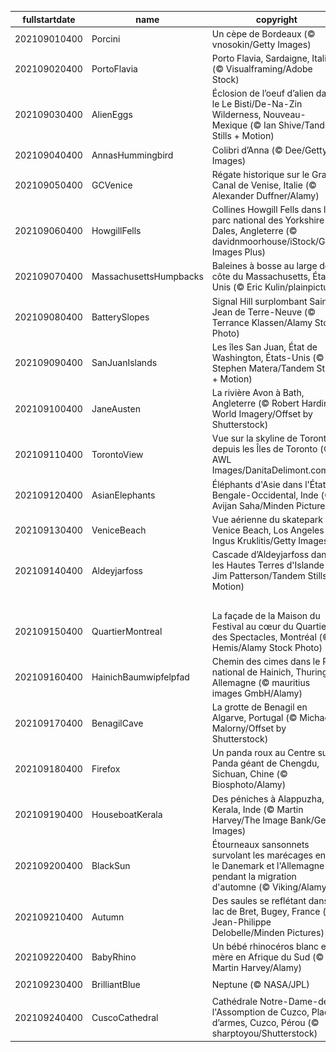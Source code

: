 |fullstartdate|name|copyright|title|image|
|--|--|--|--|--|
202109010400|Porcini|Un cèpe de Bordeaux (© vnosokin/Getty Images)||![](/fr-CA/2021/09/202109010400Porcini.jpg)|
202109020400|PortoFlavia|Porto Flavia, Sardaigne, Italie (© Visualframing/Adobe Stock)||![](/fr-CA/2021/09/202109020400PortoFlavia.jpg)|
202109030400|AlienEggs|Éclosion de l’oeuf d’alien dans le Le Bisti/De-Na-Zin Wilderness, Nouveau-Mexique (© Ian Shive/Tandem Stills + Motion)||![](/fr-CA/2021/09/202109030400AlienEggs.jpg)|
202109040400|AnnasHummingbird|Colibri d’Anna (© Dee/Getty Images)||![](/fr-CA/2021/09/202109040400AnnasHummingbird.jpg)|
202109050400|GCVenice|Régate historique sur le Grand Canal de Venise, Italie (© Alexander Duffner/Alamy)||![](/fr-CA/2021/09/202109050400GCVenice.jpg)|
202109060400|HowgillFells|Collines Howgill Fells dans le parc national des Yorkshire Dales, Angleterre (© davidnmoorhouse/iStock/Getty Images Plus)||![](/fr-CA/2021/09/202109060400HowgillFells.jpg)|
202109070400|MassachusettsHumpbacks|Baleines à bosse au large de la côte du Massachusetts, États-Unis (© Eric Kulin/plainpicture)||![](/fr-CA/2021/09/202109070400MassachusettsHumpbacks.jpg)|
202109080400|BatterySlopes|Signal Hill surplombant Saint-Jean de Terre-Neuve (© Terrance Klassen/Alamy Stock Photo)||![](/fr-CA/2021/09/202109080400BatterySlopes.jpg)|
202109090400|SanJuanIslands|Les îles San Juan, État de Washington, États-Unis (© Stephen Matera/Tandem Stills + Motion)||![](/fr-CA/2021/09/202109090400SanJuanIslands.jpg)|
202109100400|JaneAusten|La rivière Avon à Bath, Angleterre (© Robert Harding World Imagery/Offset by Shutterstock)||![](/fr-CA/2021/09/202109100400JaneAusten.jpg)|
202109110400|TorontoView|Vue sur la skyline de Toronto depuis les Îles de Toronto (© AWL Images/DanitaDelimont.com)||![](/fr-CA/2021/09/202109110400TorontoView.jpg)|
202109120400|AsianElephants|Éléphants d'Asie dans l'État du Bengale-Occidental, Inde (© Avijan Saha/Minden Pictures)||![](/fr-CA/2021/09/202109120400AsianElephants.jpg)|
202109130400|VeniceBeach|Vue aérienne du skatepark de Venice Beach, Los Angeles (© Ingus Kruklitis/Getty Images)||![](/fr-CA/2021/09/202109130400VeniceBeach.jpg)|
202109140400|Aldeyjarfoss|Cascade d’Aldeyjarfoss dans les Hautes Terres d'Islande (© Jim Patterson/Tandem Stills + Motion)||![](/fr-CA/2021/09/202109140400Aldeyjarfoss.jpg)|
||||![](/fr-CA/2021/09/.jpg)|
202109150400|QuartierMontreal|La façade de la Maison du Festival au cœur du Quartier des Spectacles, Montréal (© Hemis/Alamy Stock Photo)||![](/fr-CA/2021/09/202109150400QuartierMontreal.jpg)|
202109160400|HainichBaumwipfelpfad|Chemin des cimes dans le Parc national de Hainich, Thuringe, Allemagne (© mauritius images GmbH/Alamy)||![](/fr-CA/2021/09/202109160400HainichBaumwipfelpfad.jpg)|
202109170400|BenagilCave|La grotte de Benagil en Algarve, Portugal (© Michael Malorny/Offset by Shutterstock)||![](/fr-CA/2021/09/202109170400BenagilCave.jpg)|
202109180400|Firefox|Un panda roux au Centre sur le Panda géant de Chengdu, Sichuan, Chine (© Biosphoto/Alamy)||![](/fr-CA/2021/09/202109180400Firefox.jpg)|
202109190400|HouseboatKerala|Des péniches à Alappuzha, Kerala, Inde (© Martin Harvey/The Image Bank/Getty Images)||![](/fr-CA/2021/09/202109190400HouseboatKerala.jpg)|
202109200400|BlackSun|Étourneaux sansonnets survolant les marécages entre le Danemark et l'Allemagne pendant la migration d'automne (© Viking/Alamy)||![](/fr-CA/2021/09/202109200400BlackSun.jpg)|
202109210400|Autumn|Des saules se reflétant dans le lac de Bret, Bugey, France (© Jean-Philippe Delobelle/Minden Pictures)||![](/fr-CA/2021/09/202109210400Autumn.jpg)|
202109220400|BabyRhino|Un bébé rhinocéros blanc et sa mère en Afrique du Sud (© Martin Harvey/Alamy)||![](/fr-CA/2021/09/202109220400BabyRhino.jpg)|
202109230400|BrilliantBlue|Neptune (© NASA/JPL)||![](/fr-CA/2021/09/202109230400BrilliantBlue.jpg)|
202109240400|CuscoCathedral|Cathédrale Notre-Dame-de-l'Assomption de Cuzco, Place d’armes, Cuzco, Pérou (© sharptoyou/Shutterstock)||![](/fr-CA/2021/09/202109240400CuscoCathedral.jpg)|

